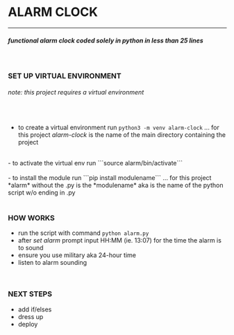 # **ALARM CLOCK**
---
##### *functional alarm clock coded solely in python in less than 25 lines*

<br>

### **SET UP VIRTUAL ENVIRONMENT**<br>
###### note: this project requires a virtual environment
<br>

- to create a virtual environment run ```python3 -m venv alarm-clock``` ... for this project *alarm-clock* is the name of the main directory containing the project<br>
<br>
- to activate the virtual env run ```source alarm/bin/activate```<br>
<br>
- to install the module run ```pip install modulename``` ... for this project *alarm* without the .py is the *modulename* aka is the name of the python script w/o ending in .py
<br>
<br>

### **HOW WORKS**
- run the script with command ```python alarm.py```
- after *set alarm* prompt input HH:MM (ie. 13:07) for the time the alarm is to sound
- ensure you use military aka 24-hour time
- listen to alarm sounding

<br>

### **NEXT STEPS**
- add if/elses
- dress up
- deploy

